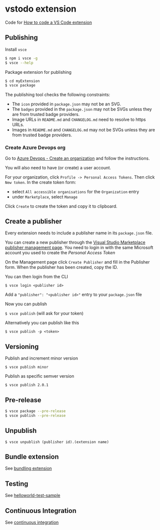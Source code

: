 # vstodo extension

Code for [How to code a VS Code extension](https://www.youtube.com/watch?v=a5DX5pQ9p5M&t)

## Publishing

Install `vsce`

```bash
$ npm i vsce -g
$ vsce --help
```

Package extension for publishing

```bash
$ cd myExtension
$ vsce package
```

The publishing tool checks the following constraints:

- The `icon` provided in `package.json` may not be an SVG.
- The `badges` provided in the `package.json` may not be SVGs unless they are from trusted badge providers.
- Image URLs in `README.md` and `CHANGELOG.md` need to resolve to https URLs.
- Images in `README.md` and `CHANGELOG.md` may not be SVGs unless they are from trusted badge providers.

### Create Azure Devops org

Go to [Azure Devops - Create an organization](https://docs.microsoft.com/en-us/azure/devops/organizations/accounts/create-organization?view=azure-devops#create-an-organization) and follow the instructions.

You will also need to have (or create) a user account.

For your organization, click `Profile -> Personal Access Tokens`. Then click `New token`.
In the create token form:

- select `All accessible organisations` for the `Organization` entry
- under `Marketplace`, select `Manage`

Click `Create` to create the token and copy it to clipboard.

## Create a publisher

Every extension needs to include a publisher name in its `package.json` file.

You can create a new publisher through the [Visual Studio Marketplace publisher management page](https://marketplace.visualstudio.com/manage). You need to login in with the same Microsoft account you used to create the _Personal Access Token_

On the Management page click `Create Publisher` and fill in the Publisher form.
When the publisher has been created, copy the ID.

You can then login from the CLI

`$ vsce login <publisher id>`

Add a `"publisher": "<publisher id>"` entry to your `package.json` file

Now you can publish

`$ vsce publish` (will ask for your token)

Alternatively you can publish like this

`$ vsce publish -p <token>`

## Versioning

Publish and increment minor version

`$ vsce publish minor`

Publish as specific semver version

`$ vsce publish 2.0.1`

## Pre-release

```bash
$ vsce package --pre-release
$ vsce publish --pre-release
```

## Unpublish

`$ vsce unpublish (publisher id).(extension name)`

## Bundle extension

See [bundling extension](https://code.visualstudio.com/api/working-with-extensions/bundling-extension)

## Testing

See [helloworld-test-sample](https://github.com/microsoft/vscode-extension-samples/tree/main/helloworld-test-sample)

## Continuous Integration

See [continuous integration](https://code.visualstudio.com/api/working-with-extensions/continuous-integration)
